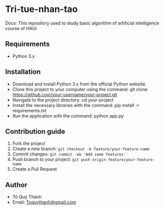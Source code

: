 # Tri-tue-nhan-tao

Docs: This repository used to study basic algorithm of artificial intelligence course of HAUI

## Requirements

- Python 3.x

## Installation

- Download and install Python 3.x from the official Python website.
- Clone this project to your computer using the command: git clone https://github.com/your-username/your-project.git
- Navigate to the project directory: cd your-project
- Install the necessary libraries with the command: pip install -r requirements.txt
- Run the application with the command: python app.py

## Contribution guide

1. Fork the project
2. Create a new branch: `git checkout -b feature/your-feature-name`
3. Commit changes: `git commit -am 'Add some features'`
4. Push branch to your project: `git push origin feature/your-feature-name`
5. Create a Pull Request

## Author

- Tô Quý Thành
- Email: Toquythanh@gmail.com